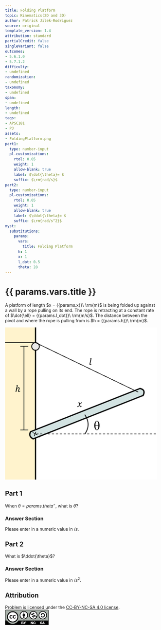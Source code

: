 ```yaml
---
title: Folding Platform
topic: Kinematics(2D and 3D)
author: Patrick Jilek-Rodriguez
source: original
template_version: 1.4
attribution: standard
partialCredit: false
singleVariant: false
outcomes:
- 5.6.1.0
- 5.7.1.2
difficulty:
- undefined
randomization:
- undefined
taxonomy:
- undefined
span:
- undefined
length:
- undefined
tags:
- APSC181
- PJ
assets:
- FoldingPlatform.png
part1:
  type: number-input
  pl-customizations:
    rtol: 0.05
    weight: 1
    allow-blank: true
    label: $\dot{\theta}= $
    suffix: $\rm{rad/s}$
part2:
  type: number-input
  pl-customizations:
    rtol: 0.05
    weight: 1
    allow-blank: true
    label: $\ddot{\theta}= $
    suffix: $\rm{rad/s^2}$
myst:
  substitutions:
    params:
      vars:
        title: Folding Platform
      h: 1
      x: 1
      l_dot: 0.5
      theta: 28
---
```

# {{ params.vars.title }}
A platform of length $x = {{params.x}}\ \rm{m}$ is being folded up against a wall by a rope pulling on its end.
The rope is retracting at a constant rate of $\dot{\ell} = {{params.l_dot}}\ \rm{m/s}$.
The distance between the pivot and where the rope is pulling from is $h = {{params.h}}\ \rm{m}$.

<img src="FoldingPlatform.png" width=500 alt="A platform sticking out of a wall." >

## Part 1

When $\theta = {{params.theta}}^{\circ}$, what is $\dot{\theta}$?

### Answer Section

Please enter in a numeric value in $/s$.

## Part 2

What is $\ddot{\theta}$?

### Answer Section

Please enter in a numeric value in $/s^2$.

## Attribution

Problem is licensed under the [CC-BY-NC-SA 4.0 license](https://creativecommons.org/licenses/by-nc-sa/4.0/).<br> ![The Creative Commons 4.0 license requiring attribution-BY, non-commercial-NC, and share-alike-SA license.](https://raw.githubusercontent.com/firasm/bits/master/by-nc-sa.png)